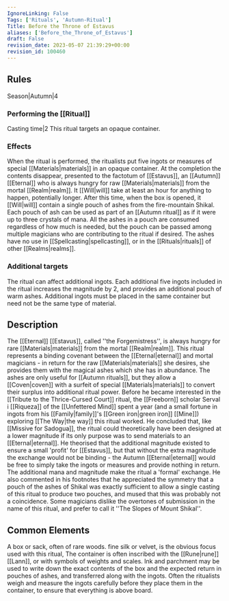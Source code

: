 ```yaml
---
IgnoreLinking: False
Tags: ['Rituals', 'Autumn-Ritual']
Title: Before the Throne of Estavus
aliases: ['Before_the_Throne_of_Estavus']
draft: False
revision_date: 2023-05-07 21:39:29+00:00
revision_id: 100460
---
```


## Rules
Season|Autumn|4
### Performing the [[Ritual]]
Casting time|2 This ritual targets an opaque container.
### Effects
When the ritual is performed, the ritualists put five ingots or measures of special [[Materials|materials]] in an opaque container. At the completion the contents disappear, presented to the factotum of [[Estavus]], an [[Autumn]] [[Eternal]] who is always hungry for raw [[Materials|materials]] from the mortal [[Realm|realm]].
It [[Will|will]] take at least an hour for anything to happen, potentially longer. After this time, when the box is opened, it [[Will|will]] contain a single pouch of ashes from the fire-mountain Shikal. Each pouch of ash can be used as part of an [[Autumn ritual]] as if it were up to three crystals of mana. All the ashes in a pouch are consumed regardless of how much is needed, but the pouch can be passed among multiple magicians who are contributing to the ritual if desired.
The ashes have no use in [[Spellcasting|spellcasting]], or in the [[Rituals|rituals]] of other [[Realms|realms]].
### Additional targets
The ritual can affect additional ingots. Each additional five ingots included in the ritual increases the magnitude by 2, and provides an additional pouch of warm ashes. Additional ingots must be placed in the same container but need not be the same type of material.
## Description
The [[Eternal]] [[Estavus]], called ''the Forgemistress'', is always hungry for rare [[Materials|materials]] from the mortal [[Realm|realm]]. This ritual represents a binding covenant between the [[Eternal|eternal]] and mortal magicians - in return for the raw [[Materials|materials]] she desires, she provides them with the magical ashes which she has in abundance. The ashes are only useful for [[Autumn rituals]], but they allow a [[Coven|coven]] with a surfeit of special [[Materials|materials]] to convert their surplus into additional ritual power.
Before he became interested in the [[Tribute to the Thrice-Cursed Court]] ritual, the [[Freeborn]] scholar Serval i [[Riqueza]] of the [[Unfettered Mind]] spent a year (and a small fortune in ingots from his [[Family|family]]'s [[Green iron|green iron]] [[Mine]]) exploring [[The Way|the way]] this ritual worked. He concluded that, like [[Missive for Sadogua]], the ritual could theoretically have been designed at a lower magnitude if its only purpose was to send materials to an [[Eternal|eternal]]. He theorised that the additional magnitude existed to ensure a small 'profit' for [[Estavus]], but that without the extra magnitude the exchange would not be binding - the Autumn [[Eternal|eternal]] would be free to simply take the ingots or measures and provide nothing in return. The additional mana and magnitude make the ritual a 'formal' exchange. He also commented in his footnotes that he appreciated the symmetry that a pouch of the ashes of Shikal was exactly sufficient to allow a single casting of this ritual to produce two pouches, and mused that this was probably not a coincidence.
Some magicians dislike the overtones of submission in the name of this ritual, and prefer to call it ''The Slopes of Mount Shikal''.
## Common Elements
A box or sack, often of rare woods. fine silk or velvet, is the obvious focus used with this ritual, The container is often inscribed with the [[Rune|rune]] [[Lann]], or with symbols of weights and scales. Ink and parchment may be used to write down the exact contents of the box and the expected return in pouches of ashes, and transferred along with the ingots. Often the ritualists weigh and measure the ingots carefully before they place them in the container, to ensure that everything is above board.